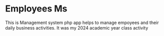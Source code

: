 # Employees Ms
 <p>
   This is Management system php app helps to manage empoyees
   and their daily business activities. It was my 2024 academic year class activity
 </p>
